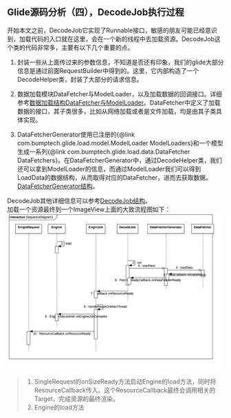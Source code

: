 ## Glide源码分析（四），DecodeJob执行过程
开始本文之前，DecodeJob它实现了Runnable接口，敏感的朋友可能已经意识到，加载代码的入口就在这里，会在一个新的线程中去加载资源。DecodeJob这个类的代码非常多，主要有以下几个重要的点。

1. 封装一些从上面传过来的参数信息，不知道是否还有印象，我们的glide大部分信息是通过前面RequestBuilder中得到的。这里，它内部构造了一个DecodeHelper类，封装了大部分的请求信息。

2. 数据加载模块DataFetcher与ModelLoader，以及加载数据的回调接口。详细参考[数据加载结构DataFetcher与ModelLoader](datafetcher_and_modelloader.md)。DataFetcher中定义了加载数据的接口，其子类很多，比如从网络加载或者是文件加载，均是由其子类具体实现。

3. DataFetcherGenerator使用已注册的{@link com.bumptech.glide.load.model.ModelLoader ModelLoaders}和一个模型生成一系列{@link com.bumptech.glide.load.data.DataFetcher DataFetchers}。在DataFetcherGenerator中，通过DecodeHelper类，我们还可以拿到ModelLoader的信息，而通过ModelLoader我们可以得到LoadData的数据结构，从而取得对应的DataFetcher，进而去获取数据。[DataFetcherGenerator结构](data_fetcher_generator.md)。

DecodeJob其他详细信息可以参考[DecodeJob结构](decode_job.md)。  
加载一个资源最终到一个ImageView上面的大致流程图如下：
![image](../img/sequence_engine.png)

> 1. SingleRequest的onSizeReady方法启动Engine的load方法，同时将ResourceCallback传入。这个ResourceCallback最终会调用相关的Target，完成资源的最终渲染。
> 2. Engine的load方法

